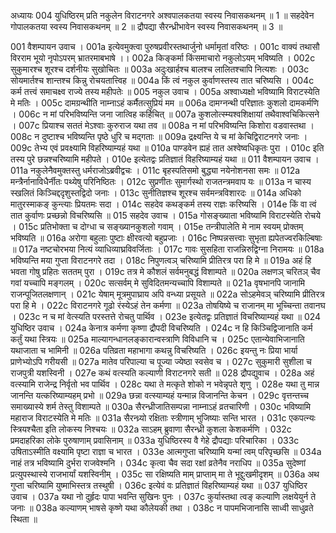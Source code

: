 अध्यायः 004
युधिष्ठिरम् प्रति नकुलेन विराटनगरे अश्वपालकतया स्वस्य निवासकथनम् ॥ 1 ॥ सहदेवेन गोपालकतया स्वस्य निवासकथनम् ॥ 2 ॥ द्रौपद्या सैरन्ध्रीभावेन स्वस्य निवासकथनम् ॥ 3 ॥

001	वैशम्पायन उवाच ।
001a	इत्येवमुक्त्वा पुरुषप्रवीरस्तथार्जुनो धर्मामृतां वरिष्ठः ।
001c	वाक्यं तथासौ विरराम भूयो नृपोऽपरम् भ्रातरमाबभाषे ।।
002a	किङ्कर्मा किंसमाचारो नकुलोऽयम् भविष्यति ।
002c	सुकुमारश्च शूरश्च दर्शनीयः सुखोचितः ॥
003a	अदुःखार्हश्च बालश्च लालितश्चापि नित्यशः ।
003c	सोयमार्तश्च शान्तश्च किन्नु रोचयतात्त्विह ॥
004a	किं त्वं नकुल कुर्वाणस्तस्य तात चरिष्यसि ।
004c	कर्म तत्त्वं समाचक्ष्व राज्ये तस्य महीपतेः ॥
005	नकुल उवाच ।
005a	अश्वाध्यक्षो भविष्यामि विराटस्येति मे मतिः ।
005c	दामग्रन्थीति नाम्नाऽहं कर्मैतत्सुप्रियं मम ॥
006a	दामग्नन्थी परिज्ञातः कुशलो दामकर्मणि ।
006c	न मां परिभविष्यन्ति जना जात्विह कर्हिचित् ॥
007a	कुशलोत्स्म्यश्वशिक्षायां तथैवाश्वचिकित्सने ।
007c	प्रियाश्च सततं मेऽश्वाः कुरुराज यथा तव ॥
008a	न मां परिभविष्यन्ति किशोरा वडवास्तथा ।
008c	न दुष्टाश्च भविष्यन्ति पृष्ठे धुरि च मद्गताः ॥
009a	द्रक्ष्यन्ति ये च मां केचिद्विराटनगरे जनाः ।
009c	तेभ्य एवं प्रवक्ष्यामि विहरिष्याम्यहं यथा ॥
010a	पाण्डवेन ह्यहं तात अश्वेष्वधिकृतः पुरा ।
010c	इति तस्य पुरे छन्नश्चरिष्यामि महीपते ।
010e	इत्येतद्वः प्रतिज्ञातं विहरिष्याम्यहं यथा ॥
011	वैशम्पायन उवाच ।
011a	नकुलेनैवमुक्तस्तु धर्मराजोऽब्रवीद्वचः ।
011c	बृहस्पतिसमो बुद्ध्या नयेनोशनसा समः ॥
012a	मन्त्रैर्नानाविधैर्नीतः पथ्येषु परिनिष्ठितः ।
012c	सुप्रणीतः सुमार्गस्थो राजतन्त्रमवाप यः ॥
013a	न चास्य स्खलितं किञ्चिद्ददृशुस्तद्विदो जनाः ।
013c	सुनीतिज्ञश्च शूरश्च सर्वमन्त्रविशारदः ॥
014a	अधिको मातुरस्माकङ् कुन्त्याः प्रियतमः सदा ।
014c	सहदेव कथङ्कर्म तस्य राज्ञः करिष्यसि ।
014e	किं वा त्वं तात कुर्वाणः प्रच्छन्नो विचरिष्यसि ॥
015	सहदेव उवाच ।
015a	गोसङ्ख्याता भविष्यामि विराटस्येति रोचये ।
015c	प्रतिभोक्ता च दोग्धा च सङ्ख्यानकुशलो गवाम् ।
015e	तन्त्रीपालेति मे नाम स्वयम् प्रोक्तम् भविष्यति ॥
016a	अरोगा बहुलाः पुष्टाः क्षीरवत्यो बहुप्रजाः ।
016c	निष्पन्नसत्त्वाः सुभृता ह्यपेतज्वरकिल्बिषाः ॥
017a	नष्टचोरभया नित्यं व्याधिव्याघ्रविवर्जिताः ।
017c	गावः सुसहिता राजन्निरुद्विग्ना निरामयः ॥
018a	भविष्यन्ति मया गुप्ता विराटनगरे तदा ।
018c	निपुणत्वञ् चरिष्यामि प्रीतिरत्र परा हि मे ॥
019a	अहं हि भवता गोषु प्रहितः सततम् पुरा ।
019c	तत्र मे कौशलं सर्वमनुबद्धं विशाम्पते ॥
020a	लक्षणञ् चरितञ् चैव गवां यच्चापि मङ्गलम् ।
020c	सत्सर्वम् मे सुविदितमन्यच्चापि विशाम्पते ॥
021a	वृषभानपि जानामि राजन्पूजितलक्षणान् ।
021c	येषाम् मूत्रमुपाघ्राय अपि वन्ध्या प्रसूयते ॥
022a	सोऽहमेवञ् चरिष्यामि प्रीतिरत्र परा हि मे ।
022c	विराटनगरे गूढो रंस्येऽहं तेन कर्मणा ॥
023a	तोषयिष्ये च राजानम् मा भूच्चिन्ता तवानघ ।
023c	न च मां वेत्स्यति परस्तत्ते रोचतु पार्थिव ।
023e	इत्येतद्वः प्रतिज्ञातं विचरिष्याम्यहं यथा ॥
024	युधिष्ठिर उवाच ।
024a	केनात्र कर्मणा कृष्णा द्रौपदी विचरिष्यति ।
024c	न हि किञ्चिद्विजानाति कर्म कर्तुं यथा स्त्रियः ॥
025a	माल्यागन्धानलङ्कारान्वस्त्राणि विविधानि च ।
025c	एतान्येवाभिजानाति यथाजाता च भामिनी ॥
026a	पतिव्रता महाभागा कथन्नु विचरिष्यति ।
026c	इयन्तु नः प्रिया भार्या प्राणेभ्योऽपि गरीयसी ॥
027a	मातेव परिपाल्या च पूज्या ज्येष्ठा स्वसेव च ।
027c	सुकुमारी सुशीला च राजपुत्री यशस्विनी ।
027e	कथं वत्स्यति कल्याणी विराटनगरे सती ॥
028	द्रौपद्युवाच ।
028a	अहं वत्स्यामि राजेन्द्र निर्वृतो भव पार्थिव ।
028c	यथा ते मत्कृते शोको न भवेन्नृपते शृणु ।
028e	यथा तु मान्न जानन्ति यत्करिष्याम्यहम् प्रभो ॥
029a	छन्ना वत्स्याम्यहं यन्मान्न विजानन्ति केचन ।
029c	वृत्तन्तच्च समाख्यास्ये शर्म तेस्तु विशाम्पते ॥
030a	सैरन्ध्रीजातिसम्पन्ना नाम्नाऽहं व्रतचारिणी ।
030c	भविष्यामि महाराज विराटस्येति मे मतिः ॥
031a	सैरन्ध्र्यो रक्षिताः स्त्रीणाम् भुजिष्याः सन्ति भारत ।
031c	एकपत्न्यः स्त्रियश्चैता इति लोकस्य निश्चयः ॥
032a	साऽहम् ब्रुवाणा सैरन्ध्री कुशला केशकर्मणि ।
032c	प्रमदाहरिका लोके पुरुषाणाम् प्रवासिनाम् ॥
033a	युधिष्ठिरस्य वै गेहे द्रौपद्याः परिचारिका ।
033c	उषिताऽस्मीति वक्ष्यामि पृष्टा राज्ञा च भारत ।
033e	आत्मगुप्ता चरिष्यामि यन्मां त्वम् परिपृच्छसि ॥
034a	नाहं तत्र भविष्यामि दुर्भरा राजवेश्मनि ।
034c	कृत्वा चैव सदा रक्षां व्रतेनैव नराधिप ॥
035a	सुदेष्णां प्रत्युपस्थास्ये राजभार्यां यशस्विनीम् ।
035c	सा रक्षिष्यति माम् प्राप्ताम् मा ते भूद्दुःखमीदृशम् ॥
036a	अथ गुप्ता चरिष्यामि युष्माभिस्तत्र तस्थुषी ।
036c	इत्येवं वः प्रतिज्ञातं विहरिष्याम्यहं यथा ॥
037	युधिष्ठिर उवाच ।
037a	यथा नो दुर्हृदः पापा भवन्ति सुखिनः पुनः ।
037c	कुर्यास्तथा त्वङ् कल्याणि लक्षयेयुर्न ते जनाः ॥
038a	कल्याणम् भाषसे कृष्णे यथा कौलेयकी तथा ।
038c	न पापमभिजानासि साध्वी साधुव्रते स्थिता ॥

